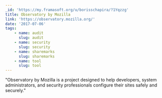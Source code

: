 ```yaml
---
_id: 'https://my.framasoft.org/u/borisschapira/?1Yqzzg'
title: Observatory by Mozilla
link: 'https://observatory.mozilla.org/'
date: '2017-07-06'
tags:
    - name: audit
      slug: audit
    - name: security
      slug: security
    - name: sharemarks
      slug: sharemarks
    - name: tool
      slug: tool
---
```


<div class="markdown"><p>&quot;Observatory by Mozilla is a project designed to help developers, system administrators, and security professionals configure their sites safely and securely.&quot;
</p></div>
